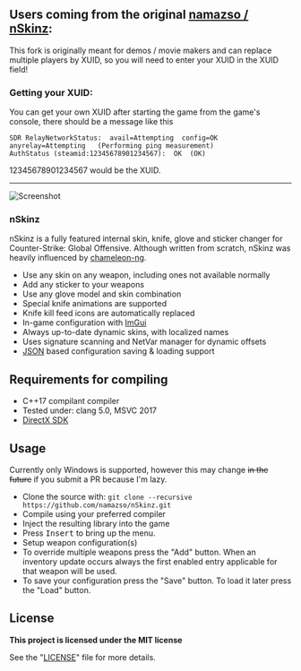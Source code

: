 ## Users coming from the original [namazso / nSkinz](https://github.com/namazso/nSkinz):

This fork is originally meant for demos / movie makers and can replace multiple players by XUID, so you will need to enter your XUID in the XUID field!

### Getting your XUID:
You can get your own XUID after starting the game from the game's console, there should be a message like this
```
SDR RelayNetworkStatus:  avail=Attempting  config=OK  anyrelay=Attempting   (Performing ping measurement)
AuthStatus (steamid:12345678901234567):  OK  (OK)
```
12345678901234567 would be the XUID.

----

![Screenshot](http://i.imgur.com/KfnFQrX.jpg)

### nSkinz

nSkinz is a fully featured internal skin, knife, glove and sticker changer for Counter-Strike: Global Offensive.
Although written from scratch, nSkinz was heavily influenced by [chameleon-ng](https://github.com/emskye96/chameleon-ng).

* Use any skin on any weapon, including ones not available normally
* Add any sticker to your weapons
* Use any glove model and skin combination
* Special knife animations are supported
* Knife kill feed icons are automatically replaced
* In-game configuration with [ImGui](https://github.com/ocornut/imgui)
* Always up-to-date dynamic skins, with localized names
* Uses signature scanning and NetVar manager for dynamic offsets
* [JSON](https://github.com/nlohmann/json) based configuration saving & loading support

## Requirements for compiling

* C++17 compilant compiler
* Tested under: clang 5.0, MSVC 2017
* [DirectX SDK](https://www.microsoft.com/en-ca/download/details.aspx?id=6812)

## Usage

Currently only Windows is supported, however this may change ~~in the future~~ if you submit a PR because I'm lazy.

* Clone the source with:
```git clone --recursive https://github.com/namazso/nSkinz.git```
* Compile using your preferred compiler
* Inject the resulting library into the game
* Press <kbd>Insert</kbd> to bring up the menu.
* Setup weapon configuration(s)
* To override multiple weapons press the "Add" button. When an inventory update occurs always the first enabled entry applicable for that weapon will be used.
* To save your configuration press the "Save" button. To load it later press the "Load" button.

## License

**This project is licensed under the MIT license**

See the "[LICENSE](https://github.com/namazso/nSkinz/blob/master/LICENSE)" file for more details.
